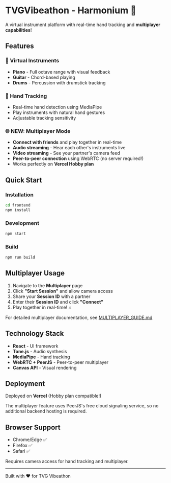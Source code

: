 # TVGVibeathon - Harmonium 🎵

A virtual instrument platform with real-time hand tracking and **multiplayer capabilities**!

## Features

### 🎹 Virtual Instruments
- **Piano** - Full octave range with visual feedback
- **Guitar** - Chord-based playing
- **Drums** - Percussion with drumstick tracking

### 👋 Hand Tracking
- Real-time hand detection using MediaPipe
- Play instruments with natural hand gestures
- Adjustable tracking sensitivity

### 🌐 **NEW: Multiplayer Mode**
- **Connect with friends** and play together in real-time
- **Audio streaming** - Hear each other's instruments live
- **Video streaming** - See your partner's camera feed
- **Peer-to-peer connection** using WebRTC (no server required!)
- Works perfectly on **Vercel Hobby plan**

## Quick Start

### Installation
```bash
cd frontend
npm install
```

### Development
```bash
npm start
```

### Build
```bash
npm run build
```

## Multiplayer Usage

1. Navigate to the **Multiplayer** page
2. Click **"Start Session"** and allow camera access
3. Share your **Session ID** with a partner
4. Enter their **Session ID** and click **"Connect"**
5. Play together in real-time! 🎶

For detailed multiplayer documentation, see [MULTIPLAYER_GUIDE.md](./MULTIPLAYER_GUIDE.md)

## Technology Stack

- **React** - UI framework
- **Tone.js** - Audio synthesis
- **MediaPipe** - Hand tracking
- **WebRTC + PeerJS** - Peer-to-peer multiplayer
- **Canvas API** - Visual rendering

## Deployment

Deployed on **Vercel** (Hobby plan compatible!)

The multiplayer feature uses PeerJS's free cloud signaling service, so no additional backend hosting is required.

## Browser Support

- Chrome/Edge ✅
- Firefox ✅
- Safari ✅

Requires camera access for hand tracking and multiplayer.

---

Built with ❤️ for TVG Vibeathon
